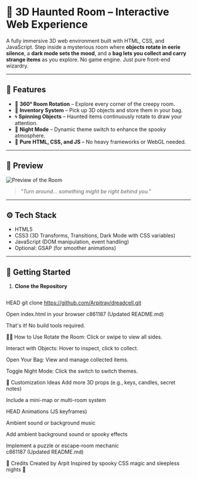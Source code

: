 # 🌌 3D Haunted Room – Interactive Web Experience

A fully immersive 3D web environment built with HTML, CSS, and JavaScript. Step inside a mysterious room where **objects rotate in eerie silence**, a **dark mode sets the mood**, and a **bag lets you collect and carry strange items** as you explore. No game engine. Just pure front-end wizardry.

---

## 🧩 Features

- 🔄 **360° Room Rotation** – Explore every corner of the creepy room.
- 🎒 **Inventory System** – Pick up 3D objects and store them in your bag.
- 🌀 **Spinning Objects** – Haunted items continuously rotate to draw your attention.
- 🌙 **Night Mode** – Dynamic theme switch to enhance the spooky atmosphere.
- 🎨 **Pure HTML, CSS, and JS** – No heavy frameworks or WebGL needed.

---

## 🎥 Preview

![Preview of the Room](https://app.screenclip.com/nMWe)

> *"Turn around… something might be right behind you."*

---

## ⚙️ Tech Stack

- HTML5  
- CSS3 (3D Transforms, Transitions, Dark Mode with CSS variables)  
- JavaScript (DOM manipulation, event handling)  
- Optional: GSAP (for smoother animations)

---

## 🚀 Getting Started

1. **Clone the Repository**
   ```bash
 HEAD
   git clone https://github.com/Arpitray/dreadcell.git

   Open index.html in your browser
 c861187 (Updated README.md)

That's it! No build tools required.

🧙‍♀️ How to Use
Rotate the Room: Click or swipe to view all sides.

Interact with Objects: Hover to inspect, click to collect.

Open Your Bag: View and manage collected items.

Toggle Night Mode: Click the switch to switch themes.

🧪 Customization Ideas
Add more 3D props (e.g., keys, candles, secret notes)

Include a mini-map or multi-room system

 HEAD
Animations (JS keyframes)

Ambient sound or background music

Add ambient background sound or spooky effects

Implement a puzzle or escape-room mechanic\
 c861187 (Updated README.md)

🙌 Credits
Created by Arpit
Inspired by spooky CSS magic and sleepless nights 👻
